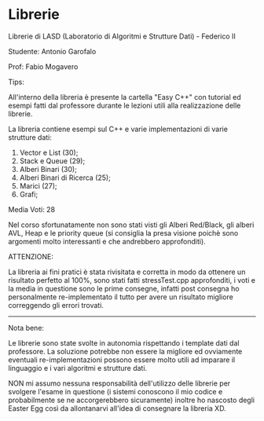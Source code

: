# Librerie
Librerie di LASD (Laboratorio di Algoritmi e Strutture Dati) - Federico II

Studente: Antonio Garofalo

Prof: Fabio Mogavero

Tips:

All'interno della libreria è presente la cartella "Easy C++" con tutorial ed esempi fatti dal professore
durante le lezioni utili alla realizzazione delle librerie.

La libreria contiene esempi sul C++ e varie implementazioni di varie strutture dati:
1. Vector e List (30);
2. Stack e Queue (29);
3. Alberi Binari (30);
4. Alberi Binari di Ricerca (25);
5. Marici (27);
6. Grafi;

Media Voti: 28

Nel corso sfortunatamente non sono stati visti gli Alberi Red/Black, gli alberi AVL, Heap e le priority queue (si consiglia la presa visione poichè sono argomenti molto interessanti e che andrebbero approfonditi).

ATTENZIONE:

La libreria ai fini pratici è stata rivisitata e corretta in modo da ottenere un risultato perfetto al 100%, sono stati fatti stressTest.cpp approfonditi, i voti e la media in questione sono le prime consegne, infatti post consegna ho personalmente re-implementato il tutto per avere un risultato migliore correggendo gli errori trovati.

---

Nota bene:

Le librerie sono state svolte in autonomia rispettando i template dati dal professore. La soluzione potrebbe non essere la migliore ed ovviamente eventuali re-implementazioni possono essere molto utili ad imparare il linguaggio e i vari algoritmi e strutture dati.

NON mi assumo nessuna responsabilità dell'utilizzo delle librerie per svolgere l'esame in questione (i sistemi conoscono il mio codice e probabilmente se ne accorgerebbero sicuramente) inoltre ho nascosto degli Easter Egg così da allontanarvi all'idea di consegnare la libreria XD.
